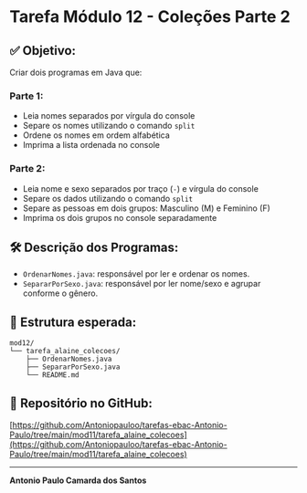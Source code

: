 # Tarefa Módulo 12 - Coleções Parte 2

## ✅ Objetivo:
Criar dois programas em Java que:

### Parte 1:
- Leia nomes separados por vírgula do console
- Separe os nomes utilizando o comando `split`
- Ordene os nomes em ordem alfabética
- Imprima a lista ordenada no console

### Parte 2:
- Leia nome e sexo separados por traço (`-`) e vírgula do console
- Separe os dados utilizando o comando `split`
- Separe as pessoas em dois grupos: Masculino (M) e Feminino (F)
- Imprima os dois grupos no console separadamente

## 🛠️ Descrição dos Programas:
- `OrdenarNomes.java`: responsável por ler e ordenar os nomes.
- `SepararPorSexo.java`: responsável por ler nome/sexo e agrupar conforme o gênero.

## 📂 Estrutura esperada:
```
mod12/
└── tarefa_alaine_colecoes/
    ├── OrdenarNomes.java
    ├── SepararPorSexo.java
    └── README.md
```

## 🔗 Repositório no GitHub:

[https://github.com/Antoniopauloo/tarefas-ebac-Antonio-Paulo/tree/main/mod11/tarefa_alaine_colecoes](https://github.com/Antoniopauloo/tarefas-ebac-Antonio-Paulo/tree/main/mod11/tarefa_alaine_colecoes)

---

**Antonio Paulo Camarda dos Santos**